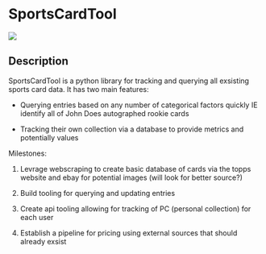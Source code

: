 
# SportsCardTool

[![](https://img.shields.io/badge/project-link-green)](https://github.com/TravisGibbs/SportsCardTool)

## Description

SportsCardTool is a python library for tracking and querying all exsisting sports card data. It has two main features:

 - Querying entries based on any number of categorical factors quickly IE identify all of John Does autographed rookie cards

 - Tracking their own collection via a database to provide metrics and potentially values


Milestones:

1. Levrage webscraping to create basic database of cards via the topps website and ebay for potential images (will look for better source?)

2. Build tooling for querying and updating entries

3. Create api tooling allowing for tracking of PC (personal collection) for each user

4. Establish a pipeline for pricing using external sources that should already exsist